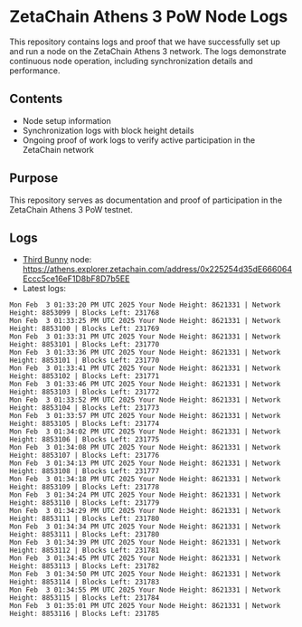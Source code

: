 # ZetaChain Athens 3 PoW Node Logs
This repository contains logs and proof that we have successfully set up and run a node on the ZetaChain Athens 3 network. The logs demonstrate continuous node operation, including synchronization details and performance.

## Contents
- Node setup information
- Synchronization logs with block height details
- Ongoing proof of work logs to verify active participation in the ZetaChain network

## Purpose
This repository serves as documentation and proof of participation in the ZetaChain Athens 3 PoW testnet.

## Logs

- [Third Bunny](https://thirdbunny.xyz/) node: https://athens.explorer.zetachain.com/address/0x225254d35dE666064Eccc5ce16eF1D8bF8D7b5EE
- Latest logs:
```
Mon Feb  3 01:33:20 PM UTC 2025 Your Node Height: 8621331 | Network Height: 8853099 | Blocks Left: 231768
Mon Feb  3 01:33:25 PM UTC 2025 Your Node Height: 8621331 | Network Height: 8853100 | Blocks Left: 231769
Mon Feb  3 01:33:31 PM UTC 2025 Your Node Height: 8621331 | Network Height: 8853101 | Blocks Left: 231770
Mon Feb  3 01:33:36 PM UTC 2025 Your Node Height: 8621331 | Network Height: 8853101 | Blocks Left: 231770
Mon Feb  3 01:33:41 PM UTC 2025 Your Node Height: 8621331 | Network Height: 8853102 | Blocks Left: 231771
Mon Feb  3 01:33:46 PM UTC 2025 Your Node Height: 8621331 | Network Height: 8853103 | Blocks Left: 231772
Mon Feb  3 01:33:52 PM UTC 2025 Your Node Height: 8621331 | Network Height: 8853104 | Blocks Left: 231773
Mon Feb  3 01:33:57 PM UTC 2025 Your Node Height: 8621331 | Network Height: 8853105 | Blocks Left: 231774
Mon Feb  3 01:34:02 PM UTC 2025 Your Node Height: 8621331 | Network Height: 8853106 | Blocks Left: 231775
Mon Feb  3 01:34:08 PM UTC 2025 Your Node Height: 8621331 | Network Height: 8853107 | Blocks Left: 231776
Mon Feb  3 01:34:13 PM UTC 2025 Your Node Height: 8621331 | Network Height: 8853108 | Blocks Left: 231777
Mon Feb  3 01:34:18 PM UTC 2025 Your Node Height: 8621331 | Network Height: 8853109 | Blocks Left: 231778
Mon Feb  3 01:34:24 PM UTC 2025 Your Node Height: 8621331 | Network Height: 8853110 | Blocks Left: 231779
Mon Feb  3 01:34:29 PM UTC 2025 Your Node Height: 8621331 | Network Height: 8853111 | Blocks Left: 231780
Mon Feb  3 01:34:34 PM UTC 2025 Your Node Height: 8621331 | Network Height: 8853111 | Blocks Left: 231780
Mon Feb  3 01:34:39 PM UTC 2025 Your Node Height: 8621331 | Network Height: 8853112 | Blocks Left: 231781
Mon Feb  3 01:34:45 PM UTC 2025 Your Node Height: 8621331 | Network Height: 8853113 | Blocks Left: 231782
Mon Feb  3 01:34:50 PM UTC 2025 Your Node Height: 8621331 | Network Height: 8853114 | Blocks Left: 231783
Mon Feb  3 01:34:55 PM UTC 2025 Your Node Height: 8621331 | Network Height: 8853115 | Blocks Left: 231784
Mon Feb  3 01:35:01 PM UTC 2025 Your Node Height: 8621331 | Network Height: 8853116 | Blocks Left: 231785
```
